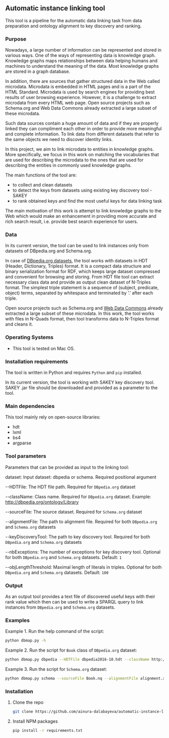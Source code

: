 <!-- ABOUT THE PROJECT -->
## Automatic instance linking tool

This tool is a pipeline for the automatic data linking task from data preparation and ontology alignment to key discovery and ranking.

### Purpose
Nowadays, a large number of information can be represented and stored in various ways. One of the ways of representing data is knowledge graph. Knowledge graphs maps relationships between data helping humans and machines to understand the meaning of the data. Most knowledge graphs are stored in a graph database.

In addition, there are sources that gather structured data in the Web called microdata. Microdata is embedded in HTML pages and is a part of the HTML Standard. Microdata is used by search engines for providing best results of user browsing experience. However, it is a challenge to extract microdata from every HTML web page. Open source projects such as Schema.org and Web Data Commons already extracted a large subset of these microdata.

Such data sources contain a huge amount of data and if they are properly linked they can compliment each other in order to provide more meaningful and complete information. To link data from different datasets that refer to the same objects we need to discover identity links.

In this project, we aim to link microdata to entities in knowledge graphs. More specifically, we focus in this work on matching the vocabularies that are used for describing the microdata to the ones that are used for describing the entities in commonly used knowledge graphs.

The main functions of the tool are:
* to collect and clean datasets
* to detect the keys from datasets using existing key discovery tool - SAKEY
* to rank obtained keys and find the most useful keys for data linking task

The main motivation of this work is attempt to link knowledge graphs to the Web which would make an enhancement in providing more accurate and rich search result, i.e. provide best search experience for users.

### Data

In its current version, the tool can be used to link instances only from datasets of DBpedia.org and Schema.org.

In case of [DBpedia.org datasets](https://www.rdfhdt.org/datasets/), the tool works with datasets in HDT (Header, Dictionary, Triples) format. It is a compact data structure and binary serialization format for RDF, which keeps large dataset compressed and convenient for browsing and storing. From HDT file tool can extract necessary class data and provide as output clean dataset of N-Triples format. The simplest triple statement is a sequence of (subject, predicate, object) terms, separated by whitespace and terminated by ’.’ after each triple.

Open source projects such as Schema.org and [Web Data Commons](http://webdatacommons.org/structureddata/2020-12/stats/schema_org_subsets.html) already extracted a large subset of these microdata. In this work, the tool works with files in N-Quads format, then tool transforms data to N-Triples format and cleans it.

### Operating Systems

* This tool is tested on Mac OS.

### Installation requirements

The tool is written in Python and requires `Python` and `pip` installed.

In its current version, the tool is working with SAKEY key discovery tool. SAKEY .jar file should be downloaded and provided as a parameter to the tool. 

### Main dependencies

This tool mainly rely on open-source libraries:

* hdt
* lxml
* bs4
* argparse

### Tool parameters

Parameters that can be provided as input to the linking tool:

dataset: Input dataset: dbpedia or schema. Required positional argument

--HDTFile: The HDT file path. Required for `DBpedia.org` dataset

--className: Class name. Required for `DBpedia.org` dataset. Example: http://dbpedia.org/ontology/Library

--sourceFile: The source dataset. Required for `Schema.org` dataset

--alignmentFile: The path to alignment file. Required for both `DBpedia.org` and `Schema.org` datasets

--keyDiscoveryTool: The path to key discovery tool. Required for both `DBpedia.org` and `Schema.org` datasets

--nbExceptions: The number of exceptions for key discovery tool. Optional for both `DBpedia.org` and `Schema.org` datasets. Default: `1`

--objLengthThreshold: Maximal length of literals in triples. Optional for both `DBpedia.org` and `Schema.org` datasets. Default: `100`

### Output

As an output tool provides a text file of discovered useful keys with their rank value which then can be used to write a SPARQL query to link instances from `DBpedia.org` and `Schema.org` datasets.


### Examples

Example 1. Run the help command of the script:
  ```sh
  python dbmap.py -h
  ```

Example 2. Run the script for `Book` class of `DBpedia.org` dataset:
  ```sh
  python dbmap.py dbpedia --HDTFile dbpedia2016-10.hdt --className http://dbpedia.org/ontology/Book --alignmentFile alignment.xml --keyDiscoveryTool sakey.jar
  ```

Example 3. Run the script for `Schema.org` dataset:
  ```sh
  python dbmap.py schema --sourceFile Book.nq --alignmentFile alignment.xml --keyDiscoveryTool sakey.jar
  ```


### Installation

1. Clone the repo
   ```sh
   git clone https://github.com/ainura-dalabayeva/automatic-instance-linking.git
   ```
2. Install NPM packages
   ```sh
   pip install -r requirements.txt
   ```